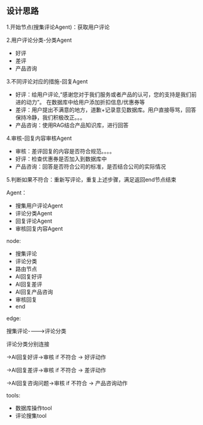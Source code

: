 ## 设计思路
1.开始节点(搜集评论Agent)：获取用户评论

2.用户评论分类-分类Agent
- 好评
- 差评
- 产品咨询

3.不同评论对应的措施-回复Agent
- 好评：给用户评论,“感谢您对于我们服务或者产品的认可，您的支持是我们前进的动力”。 在数据库中给用户添加折扣信息/优惠券等
- 差评：用户提出不满意的地方，道歉+记录意见数据库。用户直接辱骂，回答保持冷静，我们积极改正。。。
- 产品咨询：使用RAG结合产品知识库，进行回答

4.审核-回复内容审核Agent
- 审核：差评回复的内容是否符合规范。。。。
- 好评：检查优惠券是否加入到数据库中
- 产品咨询：回答是否符合公司的标准，是否结合公司的实际情况

5.判断如果不符合：重新写评论，重复上述步骤，满足返回end节点结束


Agent：
- 搜集用户评论Agent
- 评论分类Agent
- 回复评论Agent
- 审核回复内容Agent

node:
- 搜集评论
- 评论分类
- 路由节点
- AI回复好评
- AI回复差评
- AI回复产品咨询
- 审核回复
- end


edge:

搜集评论---->评论分类

评论分类分别连接

->AI回复好评->审核  if 不符合 -> 好评动作

->AI回复差评->审核 if 不符合 -> 差评动作

->AI回复咨询问题->审核 if 不符合 -> 产品咨询动作


tools:
- 数据库操作tool
- 评论搜集tool